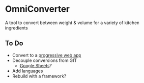 # OmniConverter
A tool to convert between weight &amp; volume for a variety of kitchen ingredients

## To Do
* Convert to a [progressive web app](https://codelabs.developers.google.com/codelabs/your-first-pwapp/#3)
* Decouple conversions from GIT
    * [Google Sheets](https://medium.com/dali-lab/google-sheets-and-json-easy-backend-e29e9ef3df2)? 
* Add languages
* Rebuild with a framework?